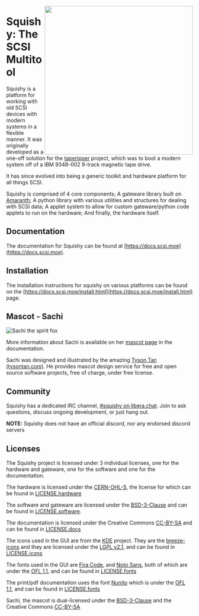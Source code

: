 [<img src="https://raw.githubusercontent.com/lethalbit/squishy/main/etc/img/sachi/electrichearts_20220323A_sachi_trans.png" align="right" width="400"/>](https://docs.scsi.moe/mascot.html)
# Squishy: The SCSI Multitool

Squishy is a platform for working with old SCSI devices with modern systems in a flexible manner. It was originally developed as a one-off solution for the [taperipper](https://lethalbit.net/projects/taperipper/) project, which was to boot a modern system off of a IBM 9348-002 9-track magnetic tape drive.

It has since evolved into being a generic toolkit and hardware platform for all things SCSI.

Squishy is comprised of 4 core components; A gateware library built on [Amaranth](https://github.com/amaranth-lang/amaranth); A python library with various utilities and structures for dealing with SCSI data; A applet system to allow for custom gateware/python code applets to run on the hardware; And finally, the hardware itself.

## Documentation

The documentation for Squishy can be found at [https://docs.scsi.moe](https://docs.scsi.moe).

## Installation

The installation instructions for squishy on various platforms can be found on the [https://docs.scsi.moe/install.html](https://docs.scsi.moe/install.html) page.

## Mascot - Sachi

![Sachi the spirit fox](https://raw.githubusercontent.com/lethalbit/squishy/main/etc/img/sachi/electrichearts_20211013A_sachi_trans_1024.png)

More information about Sachi is available on her [mascot page](https://docs.scsi.moe/mascot.html) in the documentation.

Sachi was designed and illustrated by the amazing [Tyson Tan (tysontan.com)](https://tysontan.com). He provides mascot design service for free and open source software projects, free of charge, under free license.

## Community

Squishy has a dedicated IRC channel, [#squishy on libera.chat](https://web.libera.chat/#squishy). Join to ask questions, discuss ongoing development, or just hang out.

**NOTE:** Squishy does not have an official discord, nor any endorsed discord servers

## Licenses

The Squishy project is licensed under 3 individual licenses, one for the hardware and gateware, one for the software and one for the documentation.

The hardware is licensed under the [CERN-OHL-S](https://ohwr.org/cern_ohl_s_v2.txt), the license for which can be found in [LICENSE.hardware](https://github.com/lethalbit/squishy/tree/main/LICENSE.hardware)

The software and gateware are licensed under the [BSD-3-Clause](https://spdx.org/licenses/BSD-3-Clause.html) and can be found in [LICENSE.software](https://github.com/lethalbit/squishy/tree/main/LICENSE.software).

The documentation is licensed under the Creative Commons [CC-BY-SA](https://creativecommons.org/licenses/by-sa/2.0/) and can be found in [LICENSE.docs](https://github.com/lethalbit/squishy/tree/main/LICENSE.docs)

The icons used in the GUI are from the [KDE](https://kde.org) project. They are the [breeze-icons](https://github.com/KDE/breeze-icons/) and they are licensed under the [LGPL v2.1](https://spdx.org/licenses/LGPL-2.1-only.html), and can be found in [LICENSE.icons](https://github.com/lethalbit/squishy/tree/main/LICENSE.icons)

The fonts used in the GUI are [Fira Code](https://github.com/tonsky/FiraCode), and [Noto Sans](https://fonts.google.com/noto/specimen/Noto+Sans), both of which are under the [OFL 1.1](https://scripts.sil.org/cms/scripts/page.php?site_id=nrsi&id=OFL), and can be found in [LICENSE.fonts](https://github.com/lethalbit/squishy/tree/main/LICENSE.fonts)

The print/pdf documentation uses the font [Nunito](https://fonts.google.com/specimen/Nunito) which is under the [OFL 1.1](https://scripts.sil.org/cms/scripts/page.php?site_id=nrsi&id=OFL), and can be found in [LICENSE.fonts](https://github.com/lethalbit/squishy/tree/main/LICENSE.fonts)

Sachi, the mascot is dual-licensed under the [BSD-3-Clause](https://spdx.org/licenses/BSD-3-Clause.html) and the Creative Commons [CC-BY-SA](https://creativecommons.org/licenses/by-sa/2.0/)
